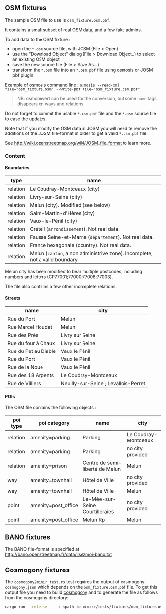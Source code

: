 ## OSM fixtures

The sample OSM file to use is `osm_fixture.osm.pbf`.

It contains a small subset of real OSM data, and a few fake admins.

To add data to the OSM fixture :
* open the `*.osm` source file, with JOSM (File > Open)
* use the "Download Object" dialog (File > Download Object..) to select an existing OSM object
* save the new source file (File > Save As...)
* transform the `*.osm` file into an `*.osm.pbf` file using osmosis or JOSM pbf plugin

Example of osmosis command line :
`osmosis --read-xml file="osm_fixture.osm" --write-pbf file="osm_fixture.osm.pbf"`

> NB: osmconvert can be used for the conversion, but some `name` tags disapears on ways and relations

Do not forget to commit the usable `*.osm.pbf` file and the `*.osm` source file to ease the updates.

Note that if you modify the OSM data in JOSM you will need te remove the additions of the JOSM file-format in order to get a valid `*.osm.pbf` file.

See http://wiki.openstreetmap.org/wiki/JOSM_file_format to learn more.

### Content

####  Boundaries
type | name
--- | ---
relation | Le Coudray-Montceaux (city)
relation | Livry-sur-Seine (city)
relation | Melun (city). Modified (see below)
relation | Saint-Martin-d'Hères (city)
relation | Vaux-le-Pénil (city)
relation | Créteil (`arrondissement`). Not real data.
relation | Fausse Seine-et-Marne (`département`). Not real data.
relation | France hexagonale (country). Not real data.
relation | Melun (`canton`, a non administrive zone). Incomplete, not a valid boundary

Melun city has been modified to bear multiple postcodes, including numbers and letters (CP77001;77000;77008;77003).

The file also contains a few other incomplete relations.

#### Streets

name | city
--- | ---
Rue du Port | Melun
Rue Marcel Houdet | Melun
Rue des Près | Livry sur Seine
Rue du four à Chaux | Livry sur Seine
Rue du Pet au Diable | Vaux le Pénil
Rue du Port | Vaux le Pénil
Rue de la Noue | Vaux le Pénil
Rue des 18 Arpents | Le Coudray-Montceaux
Rue de Villiers | Neuilly-sur-Seine ; Levallois-Perret

#### POIs
The OSM file contains the following objects :

poi type | poi category | name | city
--- | --- | --- | ---
relation | amenity=parking | Parking | Le Coudray-Montceaux
relation | amenity=parking | Parking | no city provided
relation | amenity=prison | Centre de semi-liberté de Melun | Melun
way | amenity=townhall | Hôtel de Ville | no city provided
way | amenity=townhall | Hôtel de Ville | Melun
point | amenity=post_office | Le-Mée-sur-Seine Courtilleraies | no city provided
point | amenity=post_office | Melun Rp | Melun


## BANO fixtures

The BANO file-format is specified at http://bano.openstreetmap.fr/data/lisezmoi-bano.txt

## Cosmogony fixtures

The `cosmogony2mimir_test.rs` test requires the output of cosmogony: `cosmogony.json` which depends on the `osm_fixture.osm.pbf` file.
To get this output file you need to build [cosmogony](https://github.com/osm-without-borders/cosmogony) and to generate the file as follows from the cosmogony directory:

```bash
cargo run --release -- -i <path to mimir>/tests/fixtures/osm_fixture.osm.pbf
```
